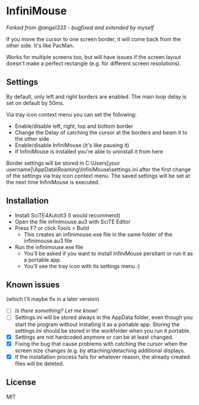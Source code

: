 # InfiniMouse

_Forked from @angel333 - bugfixed and extended by myself_

If you move the cursor to one screen border, it will come back from the other side. It's like PacMan.

Works for multiple screens too, but will have issues if the screen layout doesn't make a perfect rectangle (e.g. for different screen resolutions).


## Settings

By default, only left and right borders are enabled. The main loop delay is set on default by 50ms.

Via tray icon context menu you can set the following:
- Enable/disable left, right, top and bottom border
- Change the Delay of catching the cursor at the borders and beam it to the other side
- Enable/disable InfiniMouse (it's like pausing it)
- If InfiniMouse is installed you're able to uninstall it from here

Border settings will be stored in C:\Users\[your username]\AppData\Roaming\InfiniMouse\settings.ini after the first change of the settings via tray icon context menu. The saved settings will be set at the next time InfiniMouse is executed.

## Installation

- Install SciTE4AutoIt3 (I would recommend)
- Open the file infinimouse.au3 with SciTE Editor
- Press F7 or click Tools > Build
  - This creates an infinimouse.exe file in the same folder of the infinimouse.au3 file
- Run the infinimouse.exe file
  - You'll be asked if you want to install InfiniMouse persitant or run it as a portable app.
  - You'll see the tray icon with its settings menu :)

## Known issues
(which I'll maybe fix in a later version)

- [ ] _Is there something? Let me know!_
- [ ] Settings.ini will be stored always in the AppData folder, even though you start the program without installing it as a portable app. Storing the settings.ini should be stored in the workfolder when you run it portable.
- [x] Settings are not hardcoded anymore or can be at least changed.
- [x] Fixing the bug that cause problems with catching the cursor when the screen size changes (e.g. by attaching/detaching additional displays.
- [x] If the installation process fails for whatever reason, the already created files will be deleted.

## License

MIT
